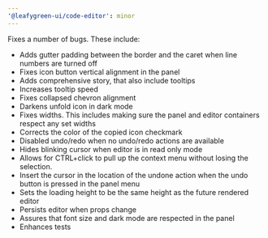```yaml
---
'@leafygreen-ui/code-editor': minor
---
```


Fixes a number of bugs. These include:

- Adds gutter padding between the border and the caret when line numbers are turned off
- Fixes icon button vertical alignment in the panel
- Adds comprehensive story, that also include tooltips
- Increases tooltip speed
- Fixes collapsed chevron alignment
- Darkens unfold icon in dark mode
- Fixes widths. This includes making sure the panel and editor containers respect any set widths
- Corrects the color of the copied icon checkmark
- Disabled undo/redo when no undo/redo actions are available
- Hides blinking cursor when editor is in read only mode
- Allows for CTRL+click to pull up the context menu without losing the selection.
- Insert the cursor in the location of the undone action when the undo button is pressed in the panel menu
- Sets the loading height to be the same height as the future rendered editor
- Persists editor when props change
- Assures that font size and dark mode are respected in the panel
- Enhances tests
